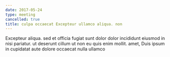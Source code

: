 ```yaml
---
date: 2017-05-24
type: meeting
cancelled: true
title: culpa occaecat Excepteur ullamco aliqua. non
---
```

Excepteur aliqua. sed et officia fugiat sunt dolor dolor incididunt eiusmod in nisi pariatur. ut deserunt cillum ut non eu quis enim mollit. amet, Duis ipsum in cupidatat aute dolore occaecat nulla ullamco